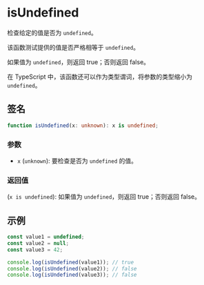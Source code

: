 # isUndefined

检查给定的值是否为 `undefined`。

该函数测试提供的值是否严格相等于 `undefined`。

如果值为 `undefined`，则返回 true；否则返回 false。

在 TypeScript 中，该函数还可以作为类型谓词，将参数的类型缩小为 `undefined`。

## 签名

```typescript
function isUndefined(x: unknown): x is undefined;
```

### 参数

- `x` (`unknown`): 要检查是否为 `undefined` 的值。

### 返回值

(`x is undefined`): 如果值为 `undefined`，则返回 true；否则返回 false。

## 示例

```typescript
const value1 = undefined;
const value2 = null;
const value3 = 42;

console.log(isUndefined(value1)); // true
console.log(isUndefined(value2)); // false
console.log(isUndefined(value3)); // false
```
